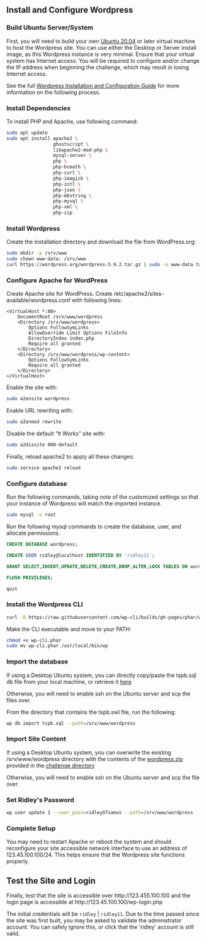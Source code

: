 ## Install and Configure Wordpress

### Build Ubuntu Server/System

First, you will need to build your own [Ubuntu 20.04](https://releases.ubuntu.com/focal/) or later virtual machine to host the Wordpress site. You can use either the Desktop or Server install image, as this Wordpress instance is very minimal. Ensure that your virtual system has Internet access. You will be required to configure and/or change the IP address when beginning the challenge, which may result in losing Internet access.

See the full [Wordpress Installation and Configuration Guide](https://ubuntu.com/tutorials/install-and-configure-wordpress#1-overview) for more information on the following process.

### Install Dependencies
To install PHP and Apache, use following command:

```bash
sudo apt update
sudo apt install apache2 \
                 ghostscript \
                 libapache2-mod-php \
                 mysql-server \
                 php \
                 php-bcmath \
                 php-curl \
                 php-imagick \
                 php-intl \
                 php-json \
                 php-mbstring \
                 php-mysql \
                 php-xml \
                 php-zip
```

### Install Wordpress
Create the installation directory and download the file from Wo<span>rdPress.o</span>rg:

```bash
sudo mkdir -p /srv/www
sudo chown www-data: /srv/www
curl https://wordpress.org/wordpress-5.9.2.tar.gz | sudo -u www-data tar zx -C /srv/www
```

### Configure Apache for WordPress

Create Apache site for WordPress. Create /etc/apache2/sites-available/wordpress.conf with following lines:

```
<VirtualHost *:80>
    DocumentRoot /srv/www/wordpress
    <Directory /srv/www/wordpress>
        Options FollowSymLinks
        AllowOverride Limit Options FileInfo
        DirectoryIndex index.php
        Require all granted
    </Directory>
    <Directory /srv/www/wordpress/wp-content>
        Options FollowSymLinks
        Require all granted
    </Directory>
</VirtualHost>
```

Enable the site with:
```bash
sudo a2ensite wordpress
```

Enable URL rewriting with:
```bash
sudo a2enmod rewrite
```

Disable the default “It Works” site with:
```bash
sudo a2dissite 000-default
```

Finally, reload apache2 to apply all these changes:
```bash
sudo service apache2 reload
```

### Configure database

Run the following commands, taking note of the customized settings so that your instance of Wordpress will match the imported instance.

```bash
sudo mysql -u root
```

Run the following mysql commands to create the database, user, and allocate permissions. 

```sql
CREATE DATABASE wordpress;

CREATE USER ridley@localhost IDENTIFIED BY 'ridley11';

GRANT SELECT,INSERT,UPDATE,DELETE,CREATE,DROP,ALTER,LOCK TABLES ON wordpress.* TO ridley@localhost;

FLUSH PRIVILEGES;

quit
```

### Install the Wordpress CLI

```bash
curl -O https://raw.githubusercontent.com/wp-cli/builds/gh-pages/phar/wp-cli.phar
```

Make the CLI executable and move to your PATH:
```bash
chmod +x wp-cli.phar
sudo mv wp-cli.phar /usr/local/bin/wp
```

### Import the database
If using a Desktop Ubuntu system, you can directly copy/paste the tspb.sql db file from your local machine, or retrieve it [here](./challenge/wp/tspb.sql)

Otherwise, you will need to enable ssh on the Ubuntu server and scp the files over.

From the directory that contains the tspb.swl file, run the following:

```bash
wp db import tspb.sql --path=/srv/www/wordpress
```

### Import Site Content

If using a Desktop Ubuntu system, you can overwrite the existing /srv/www/wordpress directory with the contents of the [wordpress.zip](./challenge/wp/tspb.sql) provided in the [challenge directory](./challenge)

Otherwise, you will need to enable ssh on the Ubuntu server and scp the file over.

### Set Ridley's Password

```bash
wp user update 1 --user_pass=ridleyGTsamus --path=/srv/www/wordpress
```

### Complete Setup

You may need to restart Apache or reboot the system and should reconfigure your site accessible network interface to use an address of 123.45.100.100/24. This helps ensure that the Wordpress site functions properly.

## Test the Site and Login
Finally, test that the site is accessible over ht<span>tp://123.455.100</span>.100 and the login page is accessible at ht<span>tp://123.45.100.10</span>0/wp-login.php

The initial credentials will be `ridley` | `ridley11`. Due to the time passed since the site was first built, you may be asked to validate the administrator account. You can safely ignore this, or click that the 'ridley' account is still valid.
